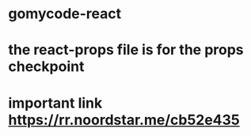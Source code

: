# gomycode-react
# the react-props file is for the props checkpoint 
# important link https://rr.noordstar.me/cb52e435
